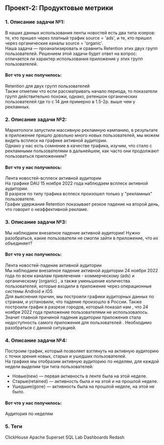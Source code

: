 ## Проект-2: Продуктовые метрики
### 1. Описание задачи №1:  

В наших данных использования ленты новостей есть два типа юзеров: те, кто пришел через платный трафик source = 'ads', и те, кто пришел через органические каналы source = 'organic'.    
Наша задача — проанализировать и сравнить Retention этих двух групп пользователей. Решением этой задачи будет ответ на вопрос: отличается ли характер использования приложения у этих групп пользователей.    


#### Вот что у нас получилось:

Retention для двух групп пользователей  
Также отметим что если рассматривать начало периода, то показатели групп действительно похожи, однако, ретеншон органических пользователей где то с 14 дня примерно в 1.5-2р. выше чем у рекламных.  


### 2. Описание задачи №2:

Маркетологи запустили массивную рекламную кампанию, в результате в приложение пришло довольно много новых пользователей, мы можем видеть всплеск на графике активной аудитории.  
Однако у нас есть сомнение в качестве трафика, изучим, что стало с рекламными пользователями в дальнейшем, как часто они продолжают пользоваться приложением?  


#### Вот что у нас получилось:

Лента новостей-всплеск активной аудитории  
На графике DAU 15 ноября 2022 года наблюдаем всплеск активной аудитории.  
В разрезе по типу трафика всплеск произошел только у "рекламных" пользователе.  
График удержания Retention показывает резкое падение на второй день, что говорит о неэффективной рекламе.  


### 3. Описание задачи №3:

Мы наблюдаем внезапное падение активной аудитории! Нужно разобраться, какие пользователи не смогли зайти в приложение, что их объединяет?  


#### Вот что у нас получилось:  

Лента новостей-падение активной аудитории  
Мы наблюдаем внезапное падение активной аудитории 24 ноября 2022 года по всем каналам привлечения - коммерческому (ads) и органическому (organic) , а также уменьшение количества пользователей, которые входили в приложение через операционные системы Android и iOS  
Для выяснения причин, мы построили графики аудиторных данных по странам, и установили, что падение произошло в России. Также построили график в разрезе городов, который показал нам , что 24 ноября 2022 года приложение пользователями не использовалось. Значит главной причиной падения аудитории приложения стала недоступность самого приложения для пользователей . Необходимо разобраться с данной ситуацией.  


### 4. Описание задачи №4:  

Построим график, который позволяет взглянуть на активную аудиторию с точки зрения новых, старых и ушедших пользователей.  
На графике мы отобразим активную аудиторию по неделям, для каждой недели выделим три типа пользователей:  

- Новые(new) — первая активность в ленте была на этой неделе.
- Старые(retained) — активность была и на этой и на прошлой неделе.
- Ушедшие(gone) — активность была на прошлой неделе, на этой не было.




#### Вот что у нас получилось:

Аудитория по неделям


### 5. Теги

ClickHouse
Apache Superset
SQL Lab
Dashboards
Redash
